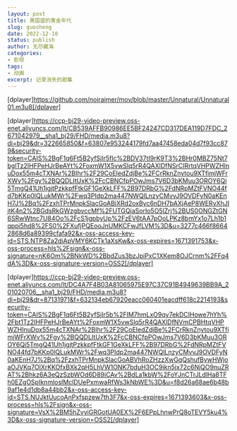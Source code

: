 ```yaml
---
layout: post
title: 黄国盛的黄金年代
slug: guosheng
date: 2022-12-18
status: publish
author: 无尽藏海
categories: 
- 影视
tags:
- 动画
excerpt: 记录消失的剧集
---
```


[dplayer]https://github.com/noiraimer/mov/blob/master/Unnatural/Unnatural01.m3u8[/dplayer]

[dplayer]https://ccp-bj29-video-preview.oss-enet.aliyuncs.com/lt/CB539AFFB90986EE5BF24247CD317DEA119D7FDC_2671042979__sha1_bj29/FHD/media.m3u8?di=bj29&dr=322665850&f=63807e953244179fd7aa47458eda04d7f93cc879&security-token=CAIS%2BgF1q6Ft5B2yfSjIr5flc%2BDV37tI9rK9T3%2BHr0MBZ75Nt7bglTz2IHFPeHJrBeAYt%2FoxmW1X5vwSlq5rR4QAXlDfNSrCIRrtqVHPWZHInuDox55m4cTXNAr%2BIhr%2F29CoEIedZdjBe%2FCrRknZnytou9XTfimjWFrXWv%2Fgy%2BQQDLItUxK%2FcCBNCfpPOwJms7V6D3bKMuu3OROY6Qi5TmgQ41Uh1jgjtPzkkpfFtkGF1GeXkLFF%2B97DRbG%2FdNRpMZtFVNO44fd7bKKp0lQLukMWr%2Fwq3PIdp2ma447NWQlLnzyCMvvJ9OVDFyN0aKEnH7J%2Bq%2FzxhTPrMnpkSlacGoABiXRd2oxByc6nDH7bAXjAeP8WERyXhJIjtK4n2%2BGdsRkGWzgbvccMf%2FUTGQjaSorIo5O5lZrj%2BUS0ONGZtGN6SRwWtnc7U84Oo%2FcS1jgpbyUp%2FzEV6tAA7pOoLPKz8bmYx1o7Lh1b1qppi5hd8%2FS0%2FXufjPQEooJnUMKCFwJfLVM%3D&u=3277c466f86642868d6a89399cfafa92&x-oss-access-key-id=STS.NTP8Za2diApVMY6KCTk1aXsKw&x-oss-expires=1671391753&x-oss-process=hls%2Fsign&x-oss-signature=nK6Om%2BNkWD%2BbdZus3bzJpiPxC1XKem8OJCrnm%2FFq4dA%3D&x-oss-signature-version=OSS2[/dplayer]

[dplayer]https://ccp-bj29-video-preview.oss-enet.aliyuncs.com/lt/DC4A7F4B03A81065975E97C37C91B4949639BB9A_201020706__sha1_bj29/FHD/media.m3u8?di=bj29&dr=87131971&f=632134eb67920eacc060401eacdff618c2214193&security-token=CAIS%2BgF1q6Ft5B2yfSjIr5b%2FIM7hmLxO9qy7ekDClHowe7hYh%2Fbt1Tz2IHFPeHJrBeAYt%2FoxmW1X5vwSlq5rR4QAXlDfNVmCPBHtqVHPWZHInuDox55m4cTXNAr%2BIhr%2F29CoEIedZdjBe%2FCrRknZnytou9XTfimjWFrXWv%2Fgy%2BQQDLItUxK%2FcCBNCfpPOwJms7V6D3bKMuu3OROY6Qi5TmgQ41Uh1jgjtPzkkpfFtkGF1GeXkLFF%2B97DRbG%2FdNRpMZtFVNO44fd7bKKp0lQLukMWr%2Fwq3PIdp2ma447NWQlLnzyCMvvJ9OVDFyN0aKEnH7J%2Bq%2FzxhTPrMnpkSlacGoABVhRoZHzzXwGqQshufBywHWjoaOJVKq7OlXrKKOfxBXk2qH5LhVW1ONK7bduH3OC9ikn5jx72c6NjQO9nuZRAT%2Bhkz6A3eQzSzbWOd6D89iCAv%2BdLa1kbW%2FoYJnCTrJLdlHa8TFh0EZgOSpIknmlosIMclDUePxmwaRfWs3kNbWE%3D&u=f8d26a68ae6b48b9af1e4d1db8a44bb2&x-oss-access-key-id=STS.NUJktUucoAnPxfspzew7th3F7&x-oss-expires=1671393603&x-oss-process=hls%2Fsign&x-oss-signature=VsX%2BM5hZvyiGRGotUA0EX%2F6EPpLhnwPrQ8oTEVY5ku4%3D&x-oss-signature-version=OSS2[/dplayer]